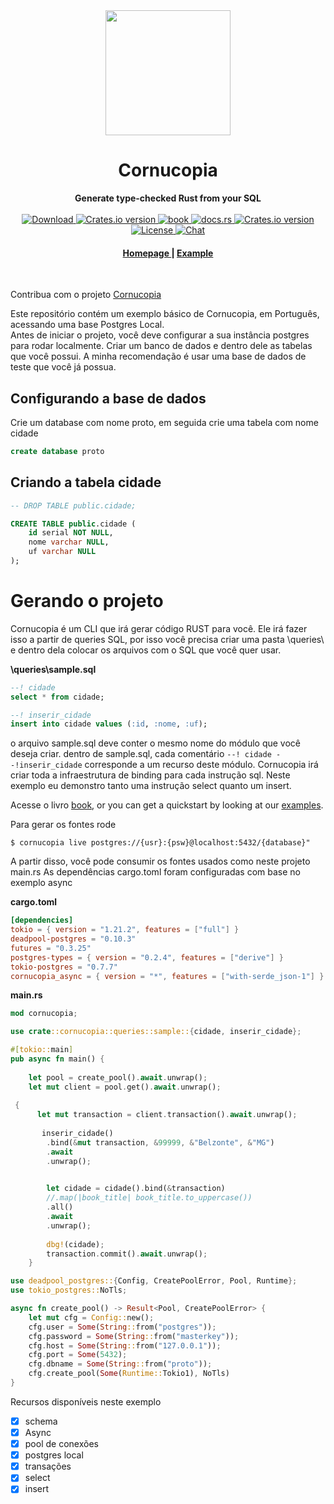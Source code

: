 <div align="center"> <img src="https://raw.githubusercontent.com/cornucopia-rs/cornucopia/main/assets/logo.svg" width=200 /> </div>
<h1 align="center">Cornucopia</h1>
<div align="center">
 <strong>
   Generate type-checked  Rust from your SQL
 </strong>
</div>

<br />

<div align="center">
  <!-- Downloads -->
  <a href="https://crates.io/crates/cornucopia">
    <img src="https://img.shields.io/crates/d/cornucopia.svg?style=flat-square"
      alt="Download" />
  </a>
  <!-- Version -->
  <a href="https://crates.io/crates/cornucopia">
    <img src="https://img.shields.io/crates/v/cornucopia.svg?style=flat-square"
    alt="Crates.io version" />
  </a>

  <!-- Book -->
  <a href="https://cornucopia-rs.netlify.app/book/index.html">
  <img src="https://img.shields.io/badge/book-latest-blue?logo=mdbook&style=flat-square" alt="book">
  </a>

  <!-- Docs -->
  <a href="https://docs.rs/cornucopia/latest/cornucopia/">
    <img alt="docs.rs" src="https://img.shields.io/docsrs/cornucopia?style=flat-square">
  </a>
  
  <!-- Dependencies -->
  <a href="https://deps.rs/repo/github/cornucopia-rs/cornucopia">
    <img src="https://deps.rs/repo/github/cornucopia-rs/cornucopia/status.svg?style=flat-square"
    alt="Crates.io version" />
  </a>
 
  <br/>

  <!-- License -->
  <a href="https://github.com/cornucopia-rs/cornucopia#License">
    <img src="https://img.shields.io/badge/License-APACHE--2.0%2FMIT-blue?style=flat-square" alt="License">
  </a>

  <!-- Chat -->
  <a href="https://discord.gg/nYwUmQDHBZ">
    <img src="https://img.shields.io/discord/987088069280825401?label=chat&logo=discord&style=flat-square" alt="Chat">
  </a>
</div>

<div align="center">
  <h4>
    <a href="https://cornucopia-rs.netlify.app/">
      Homepage
    </a>
    <span> | </span>
    <a href="examples/basic_async/README.md">
      Example
    </a>
  </h4>
</div>

<br />

Contribua com o projeto [Cornucopia](https://github.com/cornucopia-rs/cornucopia)

Este repositório contém um exemplo básico de Cornucopia, em Português, acessando uma base Postgres Local.  
Antes de iniciar o projeto, você deve configurar a sua instância postgres para rodar localmente. Criar um banco de dados e dentro dele as tabelas que você possui.
A minha recomendação é usar uma base de dados de teste que você já possua.

## Configurando a base de dados

Crie um database com nome proto, em seguida crie uma tabela com nome cidade
```sql
create database proto
```

## Criando a tabela cidade

```sql
-- DROP TABLE public.cidade;

CREATE TABLE public.cidade (
	id serial NOT NULL,
	nome varchar NULL,
	uf varchar NULL
);
```

# Gerando o projeto
Cornucopia é um CLI que irá gerar código RUST para você. Ele irá fazer isso a partir de queries SQL, por isso você precisa criar uma pasta \queries\ e dentro dela colocar 
os arquivos com o SQL que você quer usar. 

**\queries\sample.sql**
```sql
--! cidade
select * from cidade;

--! inserir_cidade
insert into cidade values (:id, :nome, :uf);
```

o arquivo sample.sql deve conter o mesmo nome do módulo que você deseja criar. 
dentro de sample.sql, cada comentário `--! cidade --!inserir_cidade` corresponde a um recurso deste módulo. 
Cornucopia irá criar toda a infraestrutura de binding para cada instrução sql. Neste exemplo eu demonstro tanto uma instrução select quanto um insert.

Acesse o livro [book](https://cornucopia-rs.netlify.app/book/index.html), or you can get a quickstart by looking at our [examples](https://cornucopia-rs.netlify.app/book/examples.html).

Para gerar os fontes rode
```shell
$ cornucopia live postgres://{usr}:{psw}@localhost:5432/{database}"
```

A partir disso, você pode consumir os fontes usados como neste projeto main.rs
As dependências cargo.toml foram configuradas com base no exemplo async

**cargo.toml**
```toml
[dependencies]
tokio = { version = "1.21.2", features = ["full"] }
deadpool-postgres = "0.10.3"
futures = "0.3.25"
postgres-types = { version = "0.2.4", features = ["derive"] }
tokio-postgres = "0.7.7"
cornucopia_async = { version = "*", features = ["with-serde_json-1"] }
```

**main.rs**
```rust
mod cornucopia;

use crate::cornucopia::queries::sample::{cidade, inserir_cidade};

#[tokio::main]
pub async fn main() {
    
    let pool = create_pool().await.unwrap();
    let mut client = pool.get().await.unwrap();
    
 {
      let mut transaction = client.transaction().await.unwrap();
   
       inserir_cidade()
        .bind(&mut transaction, &99999, &"Belzonte", &"MG")
        .await
        .unwrap();

            
        let cidade = cidade().bind(&transaction)
        //.map(|book_title| book_title.to_uppercase())
        .all()
        .await
        .unwrap();
        
        dbg!(cidade);
        transaction.commit().await.unwrap();
    }

use deadpool_postgres::{Config, CreatePoolError, Pool, Runtime};
use tokio_postgres::NoTls;

async fn create_pool() -> Result<Pool, CreatePoolError> {
    let mut cfg = Config::new();
    cfg.user = Some(String::from("postgres"));
    cfg.password = Some(String::from("masterkey"));
    cfg.host = Some(String::from("127.0.0.1"));
    cfg.port = Some(5432);
    cfg.dbname = Some(String::from("proto"));
    cfg.create_pool(Some(Runtime::Tokio1), NoTls)
}

```

Recursos disponíveis neste exemplo
- [x] schema
- [x] Async
- [x] pool de conexões
- [x] postgres local
- [x] transações
- [x] select
- [x] insert
